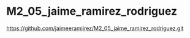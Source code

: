 # M2_05_jaime_ramirez_rodriguez

https://github.com/jaimeeramiirez/M2_05_jaime_ramirez_rodriguez.git 
